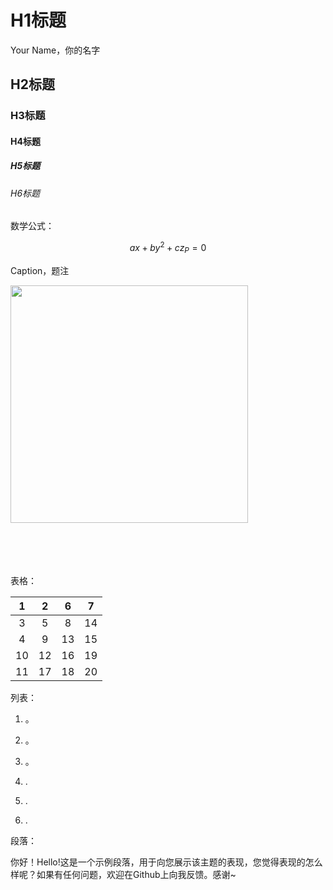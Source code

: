 # H1标题

<p class="name">Your Name，你的名字</p>

## H2标题

### H3标题

#### H4标题

##### H5标题

###### H6标题

数学公式：

$$
ax+by^2+cz_{P}=0\tag{1}
$$

<p class="caption">Caption，题注</p>

<img title="" src="file:///D:/marktext/2025-03-02-17-43-43-image.png" alt="" data-align="center" width="380">

<br />
<br />
<br />
<br />
<br />

表格：

| 1   | 2   | 6   | 7   |
|:---:|:---:|:---:|:---:|
| 3   | 5   | 8   | 14  |
| 4   | 9   | 13  | 15  |
| 10  | 12  | 16  | 19  |
| 11  | 17  | 18  | 20  |

列表：

1. 。

2. 。

3. 。

4. .

5. .

6. .

段落：

你好！Hello!这是一个示例段落，用于向您展示该主题的表现，您觉得表现的怎么样呢？如果有任何问题，欢迎在Github上向我反馈。感谢~

